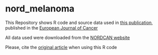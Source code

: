 # nord_melanoma

This Repository shows R code and source data used in [this publication](https://www.ejcancer.com/article/S0959-8049(23)00157-0/fulltext), 
published in the [European Journal of Cancer](https://www.ejcancer.com/)

All data used were downloaded from the [NORDCAN website](https://nordcan.iarc.fr/en)

Please, cite the [original article](https://www.ejcancer.com/article/S0959-8049(23)00157-0/fulltext) when using this R code
